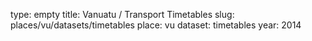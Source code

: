 type: empty
title: Vanuatu / Transport Timetables
slug: places/vu/datasets/timetables
place: vu
dataset: timetables
year: 2014
